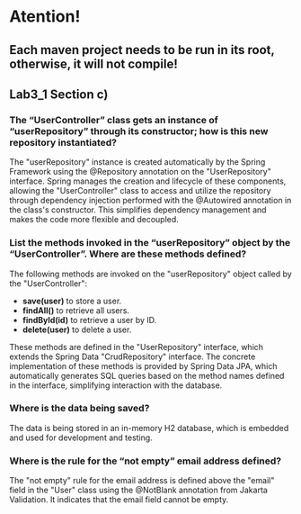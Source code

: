 # Atention!
## Each maven project needs to be run in its root, otherwise, it will not compile!

## Lab3_1 Section c)

### The “UserController” class gets an instance of “userRepository” through its constructor; how is this new repository instantiated?

The "userRepository" instance is created automatically by the Spring Framework using the @Repository annotation on the "UserRepository" interface. Spring manages the creation and lifecycle of these components, allowing the "UserController" class to access and utilize the repository through dependency injection performed with the @Autowired annotation in the class's constructor. This simplifies dependency management and makes the code more flexible and decoupled.

### List the methods invoked in the “userRepository” object by the “UserController”. Where are these methods defined?

The following methods are invoked on the "userRepository" object called by the "UserController":

- **save(user)** to store a user.
- **findAll()** to retrieve all users.
- **findById(id)** to retrieve a user by ID.
- **delete(user)** to delete a user.

These methods are defined in the "UserRepository" interface, which extends the Spring Data "CrudRepository" interface. The concrete implementation of these methods is provided by Spring Data JPA, which automatically generates SQL queries based on the method names defined in the interface, simplifying interaction with the database.

### Where is the data being saved?

The data is being stored in an in-memory H2 database, which is embedded and used for development and testing.

### Where is the rule for the “not empty” email address defined?

The "not empty" rule for the email address is defined above the "email" field in the "User" class using the @NotBlank annotation from Jakarta Validation. It indicates that the email field cannot be empty.